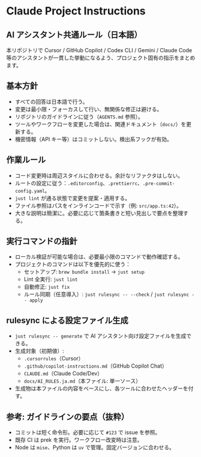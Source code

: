 # Claude Project Instructions

## AI アシスタント共通ルール（日本語）

本リポジトリで Cursor / GitHub Copilot / Codex CLI / Gemini / Claude Code 等のアシスタントが一貫した挙動になるよう、プロジェクト固有の指示をまとめます。

## 基本方針

- すべての回答は日本語で行う。
- 変更は最小限・フォーカスして行い、無関係な修正は避ける。
- リポジトリのガイドラインに従う（`AGENTS.md` 参照）。
- ツールやワークフローを変更した場合は、関連ドキュメント（`docs/`）を更新する。
- 機密情報（API キー等）はコミットしない。検出系フックが有効。

## 作業ルール

- コード変更時は周辺スタイルに合わせる。余計なリファクタはしない。
- ルートの設定に従う：`.editorconfig`、`.prettierrc`、`.pre-commit-config.yaml`。
- `just lint` が通る状態で変更を提案・適用する。
- ファイル参照はパスをインラインコードで示す（例: `src/app.ts:42`）。
- 大きな説明は簡潔に。必要に応じて箇条書きと短い見出しで要点を整理する。

## 実行コマンドの指針

- ローカル検証が可能な場合は、必要最小限のコマンドで動作確認する。
- プロジェクトのコマンドは以下を優先的に使う：
  - セットアップ: `brew bundle install` → `just setup`
  - Lint 全実行: `just lint`
  - 自動修正: `just fix`
  - ルール同期（任意導入）: `just rulesync -- --check` / `just rulesync -- apply`

## rulesync による設定ファイル生成

- `just rulesync -- generate` で AI アシスタント向け設定ファイルを生成できる。
- 生成対象（初期値）:
  - `.cursorrules`（Cursor）
  - `.github/copilot-instructions.md`（GitHub Copilot Chat）
  - `CLAUDE.md`（Claude Code/Dev）
  - `docs/AI_RULES.ja.md`（本ファイル: 単一ソース）
- 生成物は本ファイルの内容をベースにし、各ツールに合わせたヘッダーを付す。

## 参考: ガイドラインの要点（抜粋）

- コミットは短く命令形。必要に応じて `#123` で issue を参照。
- 既存 CI は prek を実行。ワークフロー改変時は注意。
- Node は `mise`、Python は `uv` で管理。固定バージョンに合わせる。
